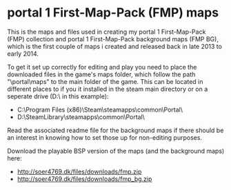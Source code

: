 # portal 1 First-Map-Pack (FMP) maps

This is the maps and files used in creating my portal 1 First-Map-Pack (FMP) collection and portal 1 First-Map-Pack background maps (FMP BG), which is the first couple of maps i created and released back in late 2013 to early 2014.

To get it set up correctly for editing and play you need to place the downloaded files in the game's maps folder, which follow the path "\portal\maps\" to the main folder of the game. This can be located in different places to if you it installed in the steam main directory or on a seperate drive (D:\ in this example):

- C:\Program Files (x86)\Steam\steamapps\common\Portal\
- D:\SteamLibrary\steamapps\common\Portal\

Read the associated readme file for the background maps if there should be an interest in knowing how to set those up for non-editing purposes.

Download the playable BSP version of the maps (and the background maps) here: 

- http://soer4769.dk/files/downloads/fmp.zip
- http://soer4769.dk/files/downloads/fmp_bg.zip
